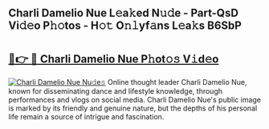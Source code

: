 ## Charli Damelio Nue L𝚎a𝚔ed N𝚞𝚍e - Part-QsD Vi𝚍𝚎o P𝚑𝚘tos - H𝚘𝚝 O𝚗𝚕yf𝚊ns L𝚎a𝚔s B6SbP

# <h2><a href="http://kf7d5g.oniu.top/?m=Charli+Damelio+Nue">🔗👉 🔴 Charli Damelio Nue P𝚑ot𝚘𝚜 V𝚒d𝚎o</a></h2>

[![Charli Damelio Nue Nu𝚍e𝚜](https://i.imgur.com/0qMVB7G.gif)](http://kf7d5g.oniu.top/?m=Charli+Damelio+Nue)
Online thought leader Charli Damelio Nue, known for disseminating dance and lifestyle knowledge, through performances and vlogs on social media. Charli Damelio Nue's public image is marked by its friendly and genuine nature, but the depths of his personal life remain a source of intrigue and fascination.  
